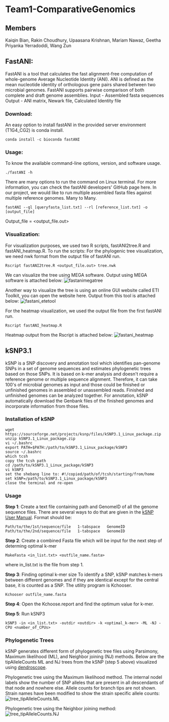 # Team1-ComparativeGenomics
## Members
Kaiqin Bian, Rakin Choudhury, Upaasana Krishnan, Mariam Nawaz, Geetha Priyanka Yerradoddi, Wang Zun
## FastANI:
FastANI is a tool that calculates the fast alignment-free computation of whole-genome Average Nucleotide Identity (ANI). ANI is defined as the mean nucleotide identity of orthologous gene pairs shared between two microbial genomes. FastANI supports pairwise comparison of both complete and draft genome assemblies. 
Input - Assembled fasta sequences
Output - ANI matrix, Newark file, Calculated Identity file

### Download:
An easy option to install fastANI in the provided server environment (T1G4_CG2) is conda install.
``` 
conda install -c bioconda fastANI 
```

### Usage:
To know the available command-line options, version, and software usage.
```
./fastANI -h
```
There are many options to run the command on Linux terminal. For more information, you can check the fastANI developers' GitHub page here.
In our project, we would like to run multiple assembled fasta files against multiple reference genomes. Many to Many. 
```
fastANI --ql [queryfasta_list.txt] --rl [reference_list.txt] -o [output_file]
```
Output_file = <output_file.out>

### Visualization:
For visualization purposes, we used two R scripts, fastANI2tree.R and fastANI_heatmap.R.
To run the scripts:
For the phylogenic tree visualization, we need nwk format from the output file of fastANI run.
```
Rscript fastANI2tree.R <output_file.out> tree.nwk
```
We can visualize the tree using MEGA software. Output using MEGA software is attached below:
![fastanimegatree](https://github.gatech.edu/storage/user/57475/files/d9e6708e-7cb3-4f25-9b9a-20e8f7733f7c)

Another way to visualize the tree is using an online GUI website called ETI Toolkit, you can open the website here. Output from this tool is attached below:
![fastani_etetool](https://github.gatech.edu/storage/user/57475/files/25d1028c-b51b-44c7-a883-1238c0208f46)

For the heatmap visualization, we used the output file from the first fastANI run. 
```
Rscript fastANI_heatmap.R 
```
Heatmap output from the Rscript is attached below:
![fastani_heatmap](https://github.gatech.edu/storage/user/57475/files/5eac5793-dad5-4c4e-83e7-96908b042528)

## kSNP3.1
kSNP is a SNP discovery and annotation tool which identifies pan-genome SNPs in a set of genome sequences and estimates phylogenetic trees based on those SNPs. It is based on k-mer analysis and doesn't require a reference genome or multiple sequence alignment. Therefore, it can take 100's of microbial genomes as input and those could be finished or unfinished genomes in assembled or unassembled reads. Finished and unfinished genomes can be analyzed together. For annotation, kSNP automatically download the Genbank files of the finished genomes and incorporate information from those files.

### Installation of kSNP
```
wget https://sourceforge.net/projects/ksnp/files/kSNP3.1_Linux_package.zip
unzip kSNP3.1_Linux_package.zip
vi ~/.bashrc
export PATH=$PATH:/path/to/kSNP3.1_Linux_package/kSNP3
source ~/.bashrc
which tcsh
copy the tcsh path
cd /path/to/kSNP3.1_Linux_package/kSNP3
vi kSNP3
set the shebang line to: #!/copied/path/of/tcsh/starting/from/home
set kSNP=/path/to/kSNP3.1_Linux_package/kSNP3
close the terminal and re-open
```

### Usage
**Step 1**: Create a text file containing path and GenomeID of all the genome sequence files. There are several ways to do that are given in the [kSNP User Manual](https://sourceforge.net/projects/ksnp/files/kSNP3.1.2%20User%20Guide%20.pdf/download). Format should be:
```
Path/to/the/1st/sequence/file	1-tabspace	 GenomeID
Path/to/the/2nd/sequence/file	1-tabspace	 GenomeID
```

**Step 2**: Create a combined Fasta file which will be input for the next step of determing optimal k-mer
```
MakeFasta <in_list.txt> <outfile_name.fasta>
```
where in_list.txt is the file from step 1.

**Step 3**: Finding optimal k-mer size
To identify a SNP, kSNP matches k-mers between different genomes and if they are identical except for the central base, it is counted as a SNP. The utility program is Kchooser.
```
Kchooser outfile_name.fasta
```

**Step 4**: Open the Kchoose.report and find the optimum value for k-mer.

**Step 5**: Run kSNP3
```
kSNP3 -in <in_list.txt> -outdir <outdir> -k <optimal_k-mer> -ML -NJ -CPU <number_of_CPUs> 
```

### Phylogenetic Trees
kSNP generates different form of phylogenetic tree files using Parsimony, Maximum likelihood (ML), and Neighbor joining (NJ) methods. Below are the tipAlleleCounts ML and NJ trees from the kSNP (step 5 above) visualized using [dendroscope](https://uni-tuebingen.de/fakultaeten/mathematisch-naturwissenschaftliche-fakultaet/fachbereiche/informatik/lehrstuehle/algorithms-in-bioinformatics/software/dendroscope/).

Phylogenetic tree using the Maximum likelihood method. The internal nodel labels show the number of SNP alleles that are present in all descendants of that node and nowhere else. Allele counts for branch tips are not shown. Strain names have been modified to show the strain specific allele counts:
![tree_tipAlleleCounts.ML](https://github.gatech.edu/computationalgenomics2022/Team1-ComparativeGenomics/blob/main/results/tree_tipAlleleCounts.ML.png)

Phylogenetic tree using the Neighbor joining method:
![tree_tipAlleleCounts.NJ](https://github.gatech.edu/computationalgenomics2022/Team1-ComparativeGenomics/blob/main/results/tree_tipAlleleCounts.NJ.png)
